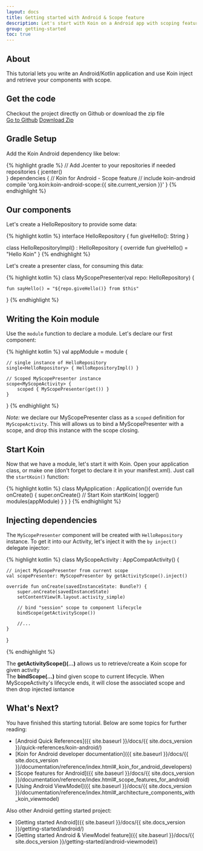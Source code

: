```yaml
---
layout: docs
title: Getting started with Android & Scope feature
description: Let's start with Koin on a Android app with scoping feature
group: getting-started
toc: true
---
```


## About

This tutorial lets you write an Android/Kotlin application and use Koin inject and retrieve your components with scope.

## Get the code

<div class="container">
  <div class="row">
    <div class="col-8">
      Checkout the project directly on Github or download the zip file
    </div>
    <div class="col">
      <a href="https://github.com/InsertKoinIO/getting-started-koin-android" class="btn btn-outline-primary mb-3 mb-md-0 mr-md-3">Go to Github</a>
      <a href="https://github.com/InsertKoinIO/getting-started-koin-android/archive/master.zip" class="btn btn-outline-info mb-3 mb-md-0 mr-md-3">Download Zip</a>
    </div>
  </div>
</div>

## Gradle Setup

Add the Koin Android dependency like below:

{% highlight gradle %}
// Add Jcenter to your repositories if needed
repositories {
    jcenter()    
}
dependencies {
    // Koin for Android - Scope feature
    // include koin-android
    compile 'org.koin:koin-android-scope:{{ site.current_version }}'
}
{% endhighlight %}

## Our components

Let's create a HelloRepository to provide some data:

{% highlight kotlin %}
interface HelloRepository {
    fun giveHello(): String
}

class HelloRepositoryImpl() : HelloRepository {
    override fun giveHello() = "Hello Koin"
}
{% endhighlight %}

Let's create a presenter class, for consuming this data:

{% highlight kotlin %}
class MyScopePresenter(val repo: HelloRepository) {

    fun sayHello() = "${repo.giveHello()} from $this"
}
{% endhighlight %}

## Writing the Koin module

Use the `module` function to declare a module. Let's declare our first component:

{% highlight kotlin %}
val appModule = module {

    // single instance of HelloRepository
    single<HelloRepository> { HelloRepositoryImpl() }

    // Scoped MyScopePresenter instance
    scope<MyScopeActivity> { 
        scoped { MyScopePresenter(get()) }
    }
}
{% endhighlight %}

*Note:* we declare our MyScopePresenter class as a `scoped` definition for `MyScopeActivity`. This will allows us to bind a MyScopePresenter with a scope, and drop this instance with the scope closing.

## Start Koin

Now that we have a module, let's start it with Koin. Open your application class, or make one (don't forget to declare it in your manifest.xml). Just call the `startKoin()` function:

{% highlight kotlin %}
class MyApplication : Application(){
    override fun onCreate() {
        super.onCreate()
        // Start Koin
        startKoin{
            logger()
            modules(appModule)
        }
    }
}
{% endhighlight %}

## Injecting dependencies

The `MyScopePresenter` component will be created with `HelloRepository` instance. To get it into our Activity, let's inject it with the `by inject()` delegate injector: 

{% highlight kotlin %}
class MyScopeActivity : AppCompatActivity() {

    // inject MyScopePresenter from current scope 
    val scopePresenter: MyScopePresenter by getActivityScope().inject()

    override fun onCreate(savedInstanceState: Bundle?) {
        super.onCreate(savedInstanceState)
        setContentView(R.layout.activity_simple)
        
        // bind "session" scope to component lifecycle
        bindScope(getActivityScope())

        //...
    }
}

{% endhighlight %}

<div class="alert alert-primary" role="alert">
    The <b>getActivityScope()(...)</b> allows us to retrieve/create a Koin scope for given activity
</div>

<div class="alert alert-info" role="alert">
    The <b>bindScope(...)</b> bind given scope to current lifecycle. When MyScopeActivity's lifecycle ends, it will close the associated scope and then drop injected isntance
</div>

## What's Next?

You have finished this starting tutorial. Below are some topics for further reading:

* [Android Quick References]({{ site.baseurl }}/docs/{{ site.docs_version }}/quick-references/koin-android/)
* [Koin for Android developer documentation]({{ site.baseurl }}/docs/{{ site.docs_version }}/documentation/reference/index.html#_koin_for_android_developers)
* [Scope features for Android]({{ site.baseurl }}/docs/{{ site.docs_version }}/documentation/reference/index.html#_scope_features_for_android)
* [Using Android ViewModel]({{ site.baseurl }}/docs/{{ site.docs_version }}/documentation/reference/index.html#_architecture_components_with_koin_viewmodel)

Also other Android getting started project:

* [Getting started Android]({{ site.baseurl }}/docs/{{ site.docs_version }}/getting-started/android/)
* [Getting started Android & ViewModel feature]({{ site.baseurl }}/docs/{{ site.docs_version }}/getting-started/android-viewmodel/)

